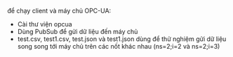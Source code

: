 để chạy client và máy chủ OPC-UA:

- Cài thư viện opcua
- Dùng PubSub để gửi dữ liệu đến máy chủ
- test.csv, test1.csv, test.json và test1.json dùng để thử nghiệm gửi dữ liệu song song tới máy chủ trên các nốt khác nhau (ns=2;i=2 và ns=2;i=3)
